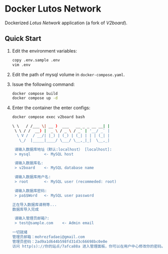 # Docker Lutos Network

Dockerized _Lotus Network_ application (a fork of _V2board_).

## Quick Start

1. Edit the environment variables:

    ```bash
    copy .env.sample .env
    vim .env
    ```

2. Edit the path of mysql volume in `docker-compose.yaml`.

3. Issue the following command:

    ```bash
    docker compose build
    docker compose up -d
    ```

4. Enter the container the enter configs:

    ```bash
    docker compose exec v2board bash
    ```

    ```bash
    \ \   / /___ \| __ )  ___   __ _ _ __ __| | 
     \ \ / /  __) |  _ \ / _ \ / _` | '__/ _` | 
      \ V /  / __/| |_) | (_) | (_| | | | (_| | 
       \_/  |_____|____/ \___/ \__,_|_|  \__,_| 
    
     请输入数据库地址（默认:localhost） [localhost]:
     > mysql      <- MySQL host
    
     请输入数据库名:
     > v2board    <- MySQL database name
    
     请输入数据库用户名:
     > root       <- MySQL user (recommeded: root)
    
     请输入数据库密码:
     > pa$$Word   <- MySQL user password
    
    正在导入数据库请稍等...
    数据库导入完成
    
     请输入管理员邮箱?:
     > test@sample.com    <- Admin email
    
    一切就绪
    管理员邮箱：mohrezfadaei@gmail.com
    管理员密码：2ad9a1d644b598fd31d3c66698bc0e0e
    访问 http(s)://你的站点/7afca88a 进入管理面板，你可以在用户中心修改你的密码。
    ```
